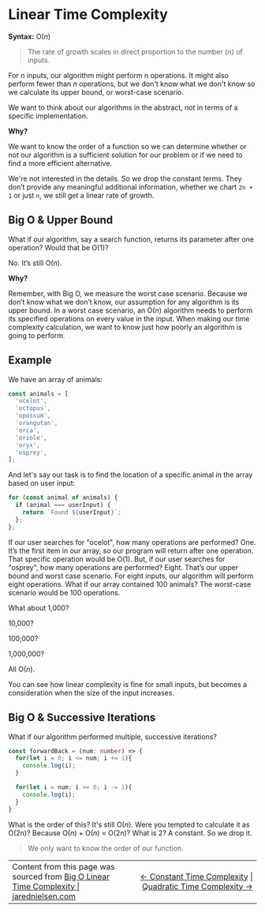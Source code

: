 # Linear Time Complexity

**Syntax:** O(_n_)

> The rate of growth scales in direct proportion to the number (_n_) of inputs.

For _n_ inputs, our algorithm might perform n operations. It might also perform fewer than _n_ operations, but we don't know what we don't know so we calculate its upper bound, or worst-case scenario.

We want to think about our algorithms in the abstract, not in terms of a specific implementation.

**Why?**

We want to know the order of a function so we can determine whether or not our algorithm is a sufficient solution for our problem or if we need to find a more efficient alternative.

We're not interested in the details. So we drop the constant terms. They don’t provide any meaningful additional information, whether we chart `2n + 1` or just `n`, we still get a linear rate of growth.

## Big O & Upper Bound

What if our algorithm, say a search function, returns its parameter after one operation? Would that be O(1)?

No. It’s still O(_n_).

**Why?**

Remember, with Big O, we measure the worst case scenario. Because we don’t know what we don’t know, our assumption for any algorithm is its upper bound. In a worst case scenario, an O(_n_) algorithm needs to perform its specified operations on every value in the input. When making our time complexity calculation, we want to know just how poorly an algorithm is going to perform.

## Example

We have an array of animals:

```typescript
const animals = [
  'ocelot',
  'octopus',
  'opossum',
  'orangutan',
  'orca',
  'oriole',
  'oryx',
  'osprey',
];
```

And let's say our task is to find the location of a specific animal in the array based on user input:

```typescript
for (const animal of animals) {
  if (animal === userInput) {
    return `Found ${userInput}`;
  };
};
```

If our user searches for "ocelot", how many operations are performed? One. It’s the first item in our array, so our program will return after one operation. That specific operation would be O(1). But, if our user searches for "osprey", how many operations are performed? Eight. That’s our upper bound and worst case scenario. For eight inputs, our algorithm will perform eight operations. What if our array contained 100 animals? The worst-case scenario would be 100 operations.

What about 1,000?

10,000?

100,000?

1,000,000?

All O(_n_).

You can see how linear complexity is fine for small inputs, but becomes a consideration when the size of the input increases.

## Big O & Successive Iterations

What if our algorithm performed multiple, successive iterations?

```typescript
const forwardBack = (num: number) => {
  for(let i = 0; i <= num; i += 1){
    console.log(i);
  }

  for(let i = num; i >= 0; i -= 1){
    console.log(i);
  }
}
```

What is the order of this? It's still O(_n_). Were you tempted to calculate it as O(2n)? Because O(_n_) + O(_n_) = O(2n)? What is 2? A constant. So we drop it.

> We only want to know the order of our function.

<table>
  <tr>
    <td width="50%">
      Content from this page was sourced from <a href="https://jarednielsen.com/big-o-linear-time-complexity/">Big O Linear Time Complexity | jarednielsen.com</a>
    </td>
    <td width="50%">
      <div align="right">
        <a href="../constant-time-complexity#constant-time-complexity"><- Constant Time Complexity</a> | 
        <a href="../quadratic-time-complexity/README.md#quadratic-time-complexity">Quadratic Time Complexity -></a>
    </div>
    </td>
  </tr>
</table>
